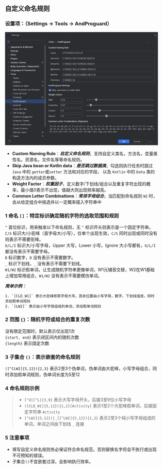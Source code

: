 ## 自定义命名规则

### 设置项：（Settings -> Tools -> AndProguard）

![AndProguard](img/config.jpg)

- **Custom Naming Rule**：***自定义命名规则***，支持自定义类名，方法名，变量属性名，资源名，文件名等等命名规则。
- **Skip Java bean or Kotlin data**：***是否跳过数据类***，勾选则执行任务时跳过 `Java` 中的 `getter`或`setter` 方法和对应的字段，
  以及 `Kotlin` 中的 `Data` 类的构造方法内的成员参数。
- **Weight Factor**：***权重因子***，定义数字/下划线/组合以及重复字符出现的概率，最小值0表示不出现，值越大则出现频率越高。
- **Common Letter Combinations**：***常用字母组合***，当匹配到命名规则 `W2` 时，会从给定组合中挑选并以一定概率插入字符串中

### 1 命名 `[]`：特定标识确定随机字符的选取范围和规则

`^` 首位标识，用来触发以下命名规则，无 `^` 标识开头则表示是一个固定字符串。  
`C/S` 标识大/小驼峰（首字母大/小写），仅单个出现生效，`C/S` 同时出现或同时没有则表示不需要驼峰。  
`U/L/I` 标识大/小写字母，Upper 大写，Lower 小写，Ignore 大小写都有，`U/L/I` 都没有表示不需要字母。  
`D` 标识数字，`D` 没有表示不需要数字。  
`_` 标识下划线，`_` 没有表示不需要下划线。  
`W1/W2` 标识假单词，让生成随机字符串更像单词，W1元辅音交替，W2在W1基础上增加常用组合，`W1/W2` 没有表示不需要模仿单词。

***简单示例：***

```
1. `[CLD_W1]` 表示大驼峰即首字母大写，其余位置由小写字母，数字，下划线组成，同时添加假单词规则
2. `[LW2]` 表示由小写字母组成的单词，添加假单词规则
```

### 2 范围 `{}`：随机字符或组合的重复次数

没有限定范围时，默认表示仅出现1次  
`{start, end}` 表示闭区间内的随机次数  
`{length}` 表示固定次数

### 3 子集合 `()`：表示嵌套的命名规则

`([^CLW2]{5,12}){2,3}` 表示2至3个伪单词，伪单词由大驼峰，小写字母组合，同时添加假单词规则，伪单词长度为5至12

### 4 命名规则示例

> - `[^U][^L]{3,9}` 表示大写字母开头，后接3至9位小写字母
>- `([CLD_W1]{5,12}){1,2}[Activity]` 表示1至2个大驼峰假单词，后接固定字符串 `Activity`
>- `[^LW2]{5,12}([_][^LW2]{5,12}){1,2}` 表示2至3个纯小写字母组成的单词，单词之间由下划线 `_` 连接

### 5 注意事项

- 填写自定义命名规则务必保证符合命名规范，否则替换名字将会不执行或出现不可预知的错误。
- 子集合`()`不宜嵌套过深，会影响执行效率。